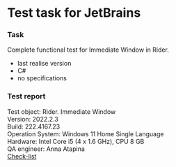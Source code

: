# Test task for JetBrains
### Task
Complete functional test for Immediate Window in Rider.
* last realise version
* C#
* no specifications

### Test report
Test object: Rider. Immediate Window <br/>
Version: 2022.2.3 <br/>
Build: 222.4167.23 <br/>
Operation System: Windows 11 Home Single Language <br/>
Hardware: Intel Core i5 (4 x 1.6 GHz), CPU 8 GB <br/>
QA engineer: Anna Atapina <br/>
[Check-list](./check-list.md)
